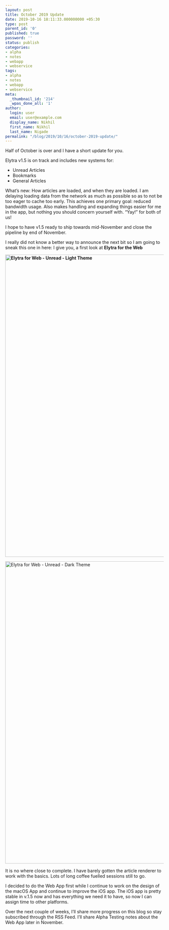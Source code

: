 ```yaml
---
layout: post
title: October 2019 Update
date: 2019-10-16 18:11:33.000000000 +05:30
type: post
parent_id: '0'
published: true
password: ''
status: publish
categories:
- alpha
- notes
- webapp
- webservice
tags:
- alpha
- notes
- webapp
- webservice
meta:
  _thumbnail_id: '214'
  _wpas_done_all: '1'
author:
  login: user
  email: user@example.com
  display_name: Nikhil
  first_name: Nikhil
  last_name: Nigade
permalink: "/blog/2019/10/16/october-2019-update/"
---
```

<p>Half of October is over and I have a short update for you. </p>
<p>Elytra v1.5 is on track and includes new systems for:</p>
<ul>
<li>Unread Articles</li>
<li>Bookmarks</li>
<li>General Articles</li>
</ul>
<p>What’s new: How articles are loaded, and when they are loaded. I am delaying loading data from the network as much as possible so as to not be too eager to cache too early. This achieves one primary goal: reduced bandwidth usage. Also makes handling and expanding things easier for me in the app, but nothing you should concern yourself with. “Yay!” for both of us! </p>
<p>I hope to have v1.5 ready to ship towards mid-November and close the pipeline by end of November.</p>
<p>I really did not know a better way to announce the next bit so I am going to sneak this one in here: I give you, a first look at <strong>Elytra for the Web</strong></p>
<p><strong><img title="unread@2x.png" src="{{ site.baseurl }}/assets/2019/10/unread@2x.png" alt="Elytra for Web - Unread - Light Theme" width="1360" height="960" border="0" /></strong></p>
<p><img title="unread-dark@2x.png" src="{{ site.baseurl }}/assets/2019/10/unread-dark@2x.png" alt="Elytra for Web - Unread - Dark Theme" width="1360" height="960" border="0" /></p>
<p>It is no where close to complete. I have barely gotten the article renderer to work with the basics. Lots of long coffee fuelled sessions still to go.</p>
<p>I decided to do the Web App first while I continue to work on the design of the macOS App and continue to improve the iOS app. The iOS app is pretty stable in v.1.5 now and has everything we need it to have, so now I can assign time to other platforms. </p>
<p>Over the next couple of weeks, I’ll share more progress on this blog so stay subscribed through the RSS Feed. I’ll share Alpha Testing notes about the Web App later in November.  </p>
